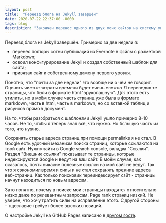 ```yaml
---
layout: post
title:  "Переезд блога на Jekyll завершён"
date: 2020-07-22 22:37:00 -0000
tags: blog
description: "Закончен перенос одного из двух моих сайтов на систему управления сайтом Jekyll. Я оцениваю трудоёмкость такого переезда."
---
```


Переезд блога на Jekyll завершён. Примерно за две недели я:

- перенёс полторы сотни публикаций из Evernote в файлы с разметкой Markdown;
- освоил конфигурирование Jekyll и создал собственный шаблон для сайта;
- привязал сайт к собственному домену первого уровня.

Понятно, что "почти за две недели" это вообще ни о чём не говорит. Оценить чистые затраты времени будет очень сложно. Я переводил те страницы, что были в формате html "врукопашную". Для этого есть утилиты, но в моём случае часть страниц уже была в формате markdown, часть в html, часть в markdown, но со вставкой таблиц и рисунков прямо в документ. 

На то, чтобы разобраться с шаблонами Jekyll ушло примерно 8-10 часов. Не то, чтобы я теперь знал всё, что нужно. Но большую часть из того, что нужно.

Сохранять старые адреса страниц при помощи permalinks я не стал. В Google есть удобный механизм поиска страниц, которые ссылаются на твой сайт. Нужно зайти в Google search console, вкладка "Ссылки". Раздел "Внешние ссылки" показывает те страницы, которые индексируются Google и ведут на ваш сайт. В моём случае, как оказалось, почти никакие полезные ссылки на мой сайт не ведут. Так что я сэкономил время и силы и не стал сохранять прежние адреса веб-страниц. Как только поисковик переиндексирует сайт - страницы начнут находиться по новым адресам. 

Зато понятно, почему в поиске мои страницы находятся относительно низко даже по релевантным запросам. Page rank страниц низкий. Не уверен, что хочу тратить силы на исправление этого. С другой стороны - тщеславие требует более высоких позиций. 

О настройке Jekyll на GitHub Pages написано в [другом посте](/blog/2020/setup-github-pages).